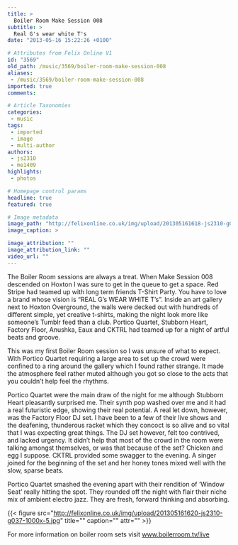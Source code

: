 ```yaml
---
title: >
  Boiler Room Make Session 008
subtitle: >
  Real G's wear white T's
date: "2013-05-16 15:22:26 +0100"

# Attributes from Felix Online V1
id: "3569"
old_path: /music/3569/boiler-room-make-session-008
aliases:
 - /music/3569/boiler-room-make-session-008
imported: true
comments:

# Article Taxonomies
categories:
 - music
tags:
 - imported
 - image
 - multi-author
authors:
 - js2310
 - me1409
highlights:
 - photos

# Homepage control params
headline: true
featured: true

# Image metadata
image_path: "http://felixonline.co.uk/img/upload/201305161618-js2310-g037-1000x-2.jpg"
image_caption: >

image_attribution: ""
image_attribution_link: ""
video_url: ""
---
```


The Boiler Room sessions are always a treat. When Make Session 008 descended on Hoxton I was sure to get in the queue to get a space. Red Stripe had teamed up with long term friends T-Shirt Party. You have to love a brand whose vision is “REAL G’s WEAR WHITE T’s”. Inside an art gallery next to Hoxton Overground, the walls were decked out with hundreds of different simple, yet creative t-shirts, making the night look more like someone’s Tumblr feed than a club. Portico Quartet, Stubborn Heart, Factory Floor, Anushka, Eaux and CKTRL had teamed up for a night of artful beats and groove.

This was my first Boiler Room session so I was unsure of what to expect. With Portico Quartet requiring a large area to set up the crowd were confined to a ring around the gallery which I found rather strange. It made the atmosphere feel rather muted although you got so close to the acts that you couldn’t help feel the rhythms.

Portico Quartet were the main draw of the night for me although Stubborn Heart pleasantly surprised me. Their synth pop washed over me and it had a real futuristic edge, showing their real potential. A real let down, however, was the Factory Floor DJ set. I have been to a few of their live shows and the deafening, thunderous racket which they concoct is so alive and so vital that I was expecting great things. The DJ set however, felt too contrived, and lacked urgency. It didn’t help that most of the crowd in the room were talking amongst themselves, or was that because of the set? Chicken and egg I suppose. CKTRL provided some swagger to the evening. A singer joined for the beginning of the set and her honey tones mixed well with the slow, sparse beats.

Portico Quartet smashed the evening apart with their rendition of ‘Window Seat’ really hitting the spot. They rounded off the night with flair their niche mix of ambient electro jazz. They are fresh, forward thinking and absorbing.

{{< figure src="http://felixonline.co.uk/img/upload/201305161620-js2310-g037-1000x-5.jpg" title="" caption="" attr="" >}}

For more information on boiler room sets visit www.boilerroom.tv/live
